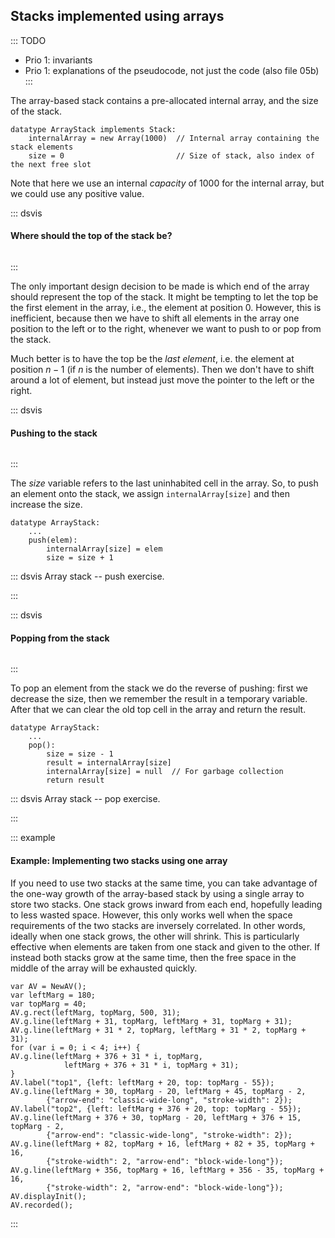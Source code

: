 
## Stacks implemented using arrays

::: TODO
- Prio 1: invariants
- Prio 1: explanations of the pseudocode, not just the code (also file 05b)
:::

The array-based stack contains a pre-allocated internal array, and the size of the stack.

    datatype ArrayStack implements Stack:
        internalArray = new Array(1000)  // Internal array containing the stack elements
        size = 0                         // Size of stack, also index of the next free slot

Note that here we use an internal *capacity* of 1000 for the internal array, but we could use any positive value.


::: dsvis
#### Where should the top of the stack be?

``` {.jsav-animation src="ChalmersGU/DynamicArrayStack-Top-CON.js" links="ChalmersGU/CGU-Styles.css" name="Array stack top position slideshow"}
```
:::

The only important design decision to be made is which end of the array should represent the top of the stack.
It might be tempting to let the top be the first element in the array, i.e., the element at position 0.
However, this is inefficient, because then we have to shift all elements in the array one position to the left or to the right, whenever we want to push to or pop from the stack.

Much better is to have the top be the *last element*, i.e. the element at position $n-1$ (if $n$ is the number of elements).
Then we don't have to shift around a lot of element, but instead just move the pointer to the left or the right.

<!--
### Invariants
 -->
<!--
### Pushing to the stack
 -->

::: dsvis
#### Pushing to the stack

``` {.jsav-animation src="ChalmersGU/DynamicArrayStack-Push-CON.js" links="ChalmersGU/CGU-Styles.css" name="Array stack push slideshow"}
```
:::

The *size* variable refers to the last uninhabited cell in the array.
So, to push an element onto the stack, we assign `internalArray[size]` and then increase the size.

    datatype ArrayStack:
        ...
        push(elem):
            internalArray[size] = elem
            size = size + 1

::: dsvis
Array stack -- push exercise.

<avembed id="DynamicArrayStack-Push-PRO" src="ChalmersGU/DynamicArrayStack-Push-PRO.html" type="ka" name="Array-based Stack Push Exercise"/>
:::


::: dsvis
#### Popping from the stack

``` {.jsav-animation src="ChalmersGU/DynamicArrayStack-Pop-CON.js" links="ChalmersGU/CGU-Styles.css" name="Array stack pop slideshow"}
```
:::

To pop an element from the stack we do the reverse of pushing:
first we decrease the size, then we remember the result in a temporary variable.
After that we can clear the old top cell in the array and return the result.

    datatype ArrayStack:
        ...
        pop():
            size = size - 1
            result = internalArray[size]
            internalArray[size] = null  // For garbage collection
            return result


::: dsvis
Array stack -- pop exercise.

<avembed id="DynamicArrayStack-Pop-PRO" src="ChalmersGU/DynamicArrayStack-Pop-PRO.html" type="ka" name="Array-based Stack Pop Exercise"/>
:::


::: example
#### Example: Implementing two stacks using one array

If you need to use two stacks at the same time, you can take advantage
of the one-way growth of the array-based stack by using a single array
to store two stacks. One stack grows inward from each end, hopefully leading to less wasted space.
However, this only works well when the space requirements of the two stacks are
inversely correlated. In other words, ideally when one stack grows, the
other will shrink. This is particularly effective when elements are
taken from one stack and given to the other. If instead both stacks grow
at the same time, then the free space in the middle of the array will be
exhausted quickly.

```jsav-figure
var AV = NewAV();
var leftMarg = 180;
var topMarg = 40;
AV.g.rect(leftMarg, topMarg, 500, 31);
AV.g.line(leftMarg + 31, topMarg, leftMarg + 31, topMarg + 31);
AV.g.line(leftMarg + 31 * 2, topMarg, leftMarg + 31 * 2, topMarg + 31);
for (var i = 0; i < 4; i++) {
AV.g.line(leftMarg + 376 + 31 * i, topMarg,
            leftMarg + 376 + 31 * i, topMarg + 31);
}
AV.label("top1", {left: leftMarg + 20, top: topMarg - 55});
AV.g.line(leftMarg + 30, topMarg - 20, leftMarg + 45, topMarg - 2,
        {"arrow-end": "classic-wide-long", "stroke-width": 2});
AV.label("top2", {left: leftMarg + 376 + 20, top: topMarg - 55});
AV.g.line(leftMarg + 376 + 30, topMarg - 20, leftMarg + 376 + 15, topMarg - 2,
        {"arrow-end": "classic-wide-long", "stroke-width": 2});
AV.g.line(leftMarg + 82, topMarg + 16, leftMarg + 82 + 35, topMarg + 16,
        {"stroke-width": 2, "arrow-end": "block-wide-long"});
AV.g.line(leftMarg + 356, topMarg + 16, leftMarg + 356 - 35, topMarg + 16,
        {"stroke-width": 2, "arrow-end": "block-wide-long"});
AV.displayInit();
AV.recorded();
```
:::
